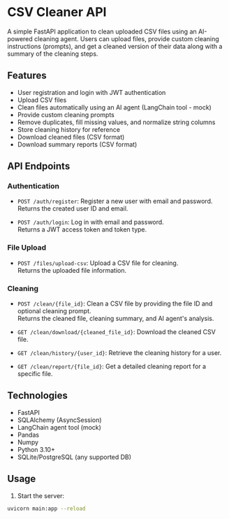 # CSV Cleaner API

A simple FastAPI application to clean uploaded CSV files using an AI-powered cleaning agent. Users can upload files, provide custom cleaning instructions (prompts), and get a cleaned version of their data along with a summary of the cleaning steps.

## Features

- User registration and login with JWT authentication
- Upload CSV files
- Clean files automatically using an AI agent (LangChain tool - mock)
- Provide custom cleaning prompts
- Remove duplicates, fill missing values, and normalize string columns
- Store cleaning history for reference
- Download cleaned files (CSV format)
- Download summary reports (CSV format)

## API Endpoints

### Authentication
- `POST /auth/register`: Register a new user with email and password.  
  Returns the created user ID and email.  

- `POST /auth/login`: Log in with email and password.  
  Returns a JWT access token and token type.  

### File Upload
- `POST /files/upload-csv`: Upload a CSV file for cleaning.  
  Returns the uploaded file information.  

### Cleaning
- `POST /clean/{file_id}`: Clean a CSV file by providing the file ID and optional cleaning prompt.  
  Returns the cleaned file, cleaning summary, and AI agent's analysis.  

- `GET /clean/download/{cleaned_file_id}`: Download the cleaned CSV file.  

- `GET /clean/history/{user_id}`: Retrieve the cleaning history for a user.  

- `GET /clean/report/{file_id}`: Get a detailed cleaning report for a specific file.  

## Technologies

- FastAPI
- SQLAlchemy (AsyncSession)
- LangChain agent tool (mock)
- Pandas
- Numpy
- Python 3.10+
- SQLite/PostgreSQL (any supported DB)

## Usage

1. Start the server:
```bash
uvicorn main:app --reload

